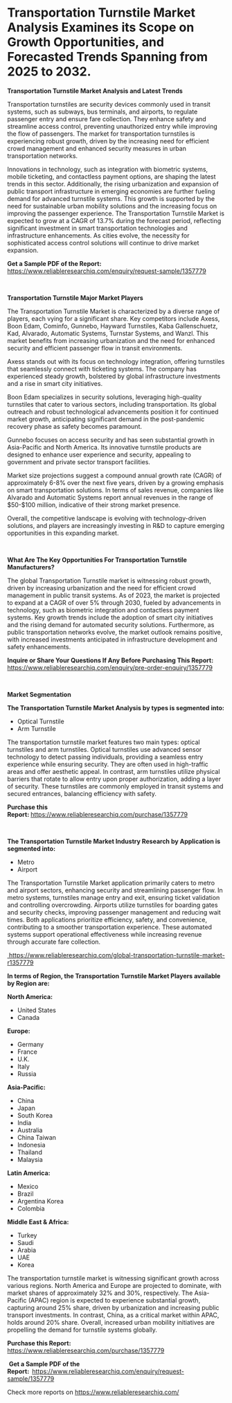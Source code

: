 <p><h1>Transportation Turnstile Market Analysis Examines its Scope on Growth Opportunities, and Forecasted Trends Spanning from 2025 to 2032.</h1></p><p><strong>Transportation Turnstile Market Analysis and Latest Trends</strong></p>
<p><p>Transportation turnstiles are security devices commonly used in transit systems, such as subways, bus terminals, and airports, to regulate passenger entry and ensure fare collection. They enhance safety and streamline access control, preventing unauthorized entry while improving the flow of passengers. The market for transportation turnstiles is experiencing robust growth, driven by the increasing need for efficient crowd management and enhanced security measures in urban transportation networks.</p><p>Innovations in technology, such as integration with biometric systems, mobile ticketing, and contactless payment options, are shaping the latest trends in this sector. Additionally, the rising urbanization and expansion of public transport infrastructure in emerging economies are further fueling demand for advanced turnstile systems. This growth is supported by the need for sustainable urban mobility solutions and the increasing focus on improving the passenger experience. The Transportation Turnstile Market is expected to grow at a CAGR of 13.7% during the forecast period, reflecting significant investment in smart transportation technologies and infrastructure enhancements. As cities evolve, the necessity for sophisticated access control solutions will continue to drive market expansion.</p></p>
<p><strong>Get a Sample PDF of the Report:&nbsp;</strong> <a href="https://www.reliableresearchiq.com/enquiry/request-sample/1357779?utm_campaign=2537&utm_medium=2&utm_source=Github&utm_content=ia&utm_term=24022025&utm_id=transportation-turnstile">https://www.reliableresearchiq.com/enquiry/request-sample/1357779</a></p>
<p>&nbsp;</p>
<p><strong>Transportation Turnstile Major Market Players</strong></p>
<p><p>The Transportation Turnstile Market is characterized by a diverse range of players, each vying for a significant share. Key competitors include Axess, Boon Edam, Cominfo, Gunnebo, Hayward Turnstiles, Kaba Gallenschuetz, Kad, Alvarado, Automatic Systems, Turnstar Systems, and Wanzl. This market benefits from increasing urbanization and the need for enhanced security and efficient passenger flow in transit environments.</p><p>Axess stands out with its focus on technology integration, offering turnstiles that seamlessly connect with ticketing systems. The company has experienced steady growth, bolstered by global infrastructure investments and a rise in smart city initiatives.</p><p>Boon Edam specializes in security solutions, leveraging high-quality turnstiles that cater to various sectors, including transportation. Its global outreach and robust technological advancements position it for continued market growth, anticipating significant demand in the post-pandemic recovery phase as safety becomes paramount.</p><p>Gunnebo focuses on access security and has seen substantial growth in Asia-Pacific and North America. Its innovative turnstile products are designed to enhance user experience and security, appealing to government and private sector transport facilities.</p><p>Market size projections suggest a compound annual growth rate (CAGR) of approximately 6-8% over the next five years, driven by a growing emphasis on smart transportation solutions. In terms of sales revenue, companies like Alvarado and Automatic Systems report annual revenues in the range of $50-$100 million, indicative of their strong market presence.</p><p>Overall, the competitive landscape is evolving with technology-driven solutions, and players are increasingly investing in R&D to capture emerging opportunities in this expanding market.</p></p>
<p>&nbsp;</p>
<p><strong>What Are The Key Opportunities For Transportation Turnstile Manufacturers?</strong></p>
<p><p>The global Transportation Turnstile market is witnessing robust growth, driven by increasing urbanization and the need for efficient crowd management in public transit systems. As of 2023, the market is projected to expand at a CAGR of over 5% through 2030, fueled by advancements in technology, such as biometric integration and contactless payment systems. Key growth trends include the adoption of smart city initiatives and the rising demand for automated security solutions. Furthermore, as public transportation networks evolve, the market outlook remains positive, with increased investments anticipated in infrastructure development and safety enhancements.</p></p>
<p><strong>Inquire or Share Your Questions If Any Before Purchasing This Report:</strong> <a href="https://www.reliableresearchiq.com/enquiry/pre-order-enquiry/1357779?utm_campaign=2537&utm_medium=2&utm_source=Github&utm_content=ia&utm_term=24022025&utm_id=transportation-turnstile">https://www.reliableresearchiq.com/enquiry/pre-order-enquiry/1357779</a></p>
<p>&nbsp;</p>
<p><strong>Market Segmentation</strong></p>
<p><strong>The Transportation Turnstile Market Analysis by types is segmented into:</strong></p>
<p><ul><li>Optical Turnstile</li><li>Arm Turnstile</li></ul></p>
<p><p>The transportation turnstile market features two main types: optical turnstiles and arm turnstiles. Optical turnstiles use advanced sensor technology to detect passing individuals, providing a seamless entry experience while ensuring security. They are often used in high-traffic areas and offer aesthetic appeal. In contrast, arm turnstiles utilize physical barriers that rotate to allow entry upon proper authorization, adding a layer of security. These turnstiles are commonly employed in transit systems and secured entrances, balancing efficiency with safety.</p></p>
<p><strong>Purchase this Report:&nbsp;</strong><a href="https://www.reliableresearchiq.com/purchase/1357779?utm_campaign=2537&utm_medium=2&utm_source=Github&utm_content=ia&utm_term=24022025&utm_id=transportation-turnstile">https://www.reliableresearchiq.com/purchase/1357779</a></p>
<p>&nbsp;</p>
<p><strong>The Transportation Turnstile Market Industry Research by Application is segmented into:</strong></p>
<p><ul><li>Metro</li><li>Airport</li></ul></p>
<p><p>The Transportation Turnstile Market application primarily caters to metro and airport sectors, enhancing security and streamlining passenger flow. In metro systems, turnstiles manage entry and exit, ensuring ticket validation and controlling overcrowding. Airports utilize turnstiles for boarding gates and security checks, improving passenger management and reducing wait times. Both applications prioritize efficiency, safety, and convenience, contributing to a smoother transportation experience. These automated systems support operational effectiveness while increasing revenue through accurate fare collection.</p></p>
<p><a href="https://www.reliableresearchiq.com/global-transportation-turnstile-market-r1357779?utm_campaign=2537&utm_medium=2&utm_source=Github&utm_content=ia&utm_term=24022025&utm_id=transportation-turnstile">&nbsp;https://www.reliableresearchiq.com/global-transportation-turnstile-market-r1357779</a></p>
<p><strong>In terms of Region, the Transportation Turnstile Market Players available by Region are:</strong></p>
<p>
    <p> <strong> North America: </strong>
        <ul>
            <li>United States</li>
            <li>Canada</li>
        </ul>
        </p> 
    <p> <strong> Europe: </strong>
        <ul>
            <li>Germany</li>
            <li>France</li>
            <li>U.K.</li>
            <li>Italy</li>
            <li>Russia</li>
        </ul>
        </p> 
    <p> <strong> Asia-Pacific: </strong>
        <ul>
            <li>China</li>
            <li>Japan</li>
            <li>South Korea</li>
            <li>India</li>
            <li>Australia</li>
            <li>China Taiwan</li>
            <li>Indonesia</li>
            <li>Thailand</li>
            <li>Malaysia</li>
        </ul>
        </p> 
    <p> <strong> Latin America: </strong>
        <ul>
            <li>Mexico</li>
            <li>Brazil</li>
            <li>Argentina Korea</li>
            <li>Colombia</li>
        </ul>
        </p> 
    <p> <strong> Middle East & Africa: </strong>
        <ul>
            <li>Turkey</li>
            <li>Saudi</li>
            <li>Arabia</li>
            <li>UAE</li>
            <li>Korea</li>
        </ul>
    </p>
    </p>
<p><p>The transportation turnstile market is witnessing significant growth across various regions. North America and Europe are projected to dominate, with market shares of approximately 32% and 30%, respectively. The Asia-Pacific (APAC) region is expected to experience substantial growth, capturing around 25% share, driven by urbanization and increasing public transport investments. In contrast, China, as a critical market within APAC, holds around 20% share. Overall, increased urban mobility initiatives are propelling the demand for turnstile systems globally.</p></p>
<p><strong>Purchase this Report: </strong><a href="https://www.reliableresearchiq.com/purchase/1357779?utm_campaign=2537&utm_medium=2&utm_source=Github&utm_content=ia&utm_term=24022025&utm_id=transportation-turnstile">https://www.reliableresearchiq.com/purchase/1357779</a></p>
<p>&nbsp;<strong>Get a Sample PDF of the Report:&nbsp;&nbsp;</strong><a href="https://www.reliableresearchiq.com/enquiry/request-sample/1357779?utm_campaign=2537&utm_medium=2&utm_source=Github&utm_content=ia&utm_term=24022025&utm_id=transportation-turnstile">https://www.reliableresearchiq.com/enquiry/request-sample/1357779</a></p>
<p><strong></strong></p>
<p>Check more reports on <a href="https://www.reliableresearchiq.com/?utm_campaign=2537&utm_medium=2&utm_source=Github&utm_content=ia&utm_term=24022025&utm_id=transportation-turnstile">https://www.reliableresearchiq.com/</a></p>